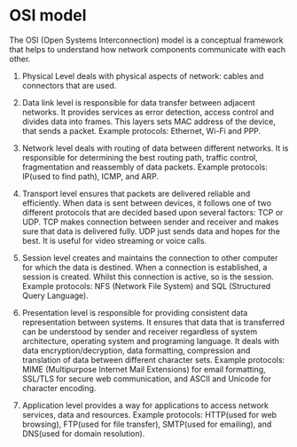 # OSI model

The OSI (Open Systems Interconnection) model is a conceptual framework that helps
to understand how network components communicate with each other.
1. Physical Level deals with physical aspects of network: cables and connectors that are used.
2. Data link level is responsible for data transfer between adjacent networks. It provides services as
error detection, access control and divides data into frames. This layers sets MAC address of the device,
that sends a packet.
Example protocols: Ethernet, Wi-Fi and PPP.
3. Network level deals with routing of data between different networks. It is responsible for 
determining the best routing path, traffic control, fragmentation and reassembly of data packets.
Example protocols: IP(used to find path), ICMP, and ARP.
4. Transport level ensures that packets are delivered reliable and efficiently. When data is sent between devices, it follows one of two different protocols that are decided based upon several factors: TCP or UDP.
TCP makes connection between sender and receiver and makes sure that data is delivered fully.
UDP just sends data and hopes for the best. It is useful for video streaming or voice calls.

5. Session level creates and maintains the connection to other computer for which the data is destined. When a connection is established, a session is created. Whilst this connection is active, so is the session.
Example protocols: NFS (Network File System) and SQL (Structured Query Language).

6. Presentation level is responsible for providing consistent data representation between systems. 
It ensures that data that is transferred can be understood by sender and receiver regardless of
system architecture, operating system and programing language. It deals with data encryption/decryption, 
data formatting, compression and translation of data between different character sets.
Example protocols: MIME (Multipurpose Internet Mail Extensions) for email formatting, SSL/TLS for secure web communication, and ASCII and Unicode for character encoding.
7. Application level provides a way for applications to access network services, data and resources.
Example protocols: HTTP(used for web browsing), FTP(used for file transfer), SMTP(used for emailing), 
and DNS(used for domain resolution).
